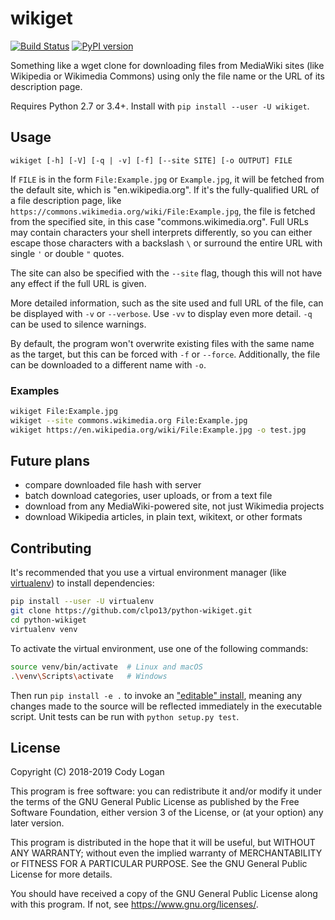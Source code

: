 # wikiget

[![Build Status](https://travis-ci.org/clpo13/python-wikiget.svg?branch=master)](https://travis-ci.org/clpo13/python-wikiget)
[![PyPI version](https://badge.fury.io/py/wikiget.svg)](https://badge.fury.io/py/wikiget)

Something like a wget clone for downloading files from MediaWiki sites (like
Wikipedia or Wikimedia Commons) using only the file name or the URL of its
description page.

Requires Python 2.7 or 3.4+. Install with `pip install --user -U wikiget`.

## Usage

`wikiget [-h] [-V] [-q | -v] [-f] [--site SITE] [-o OUTPUT] FILE`

If `FILE` is in the form `File:Example.jpg` or `Example.jpg`, it will be fetched
from the default site, which is "en.wikipedia.org". If it's the fully-qualified
URL of a file description page, like `https://commons.wikimedia.org/wiki/File:Example.jpg`,
the file is fetched from the specified site, in this case "commons.wikimedia.org".
Full URLs may contain characters your shell interprets differently, so you can
either escape those characters with a backslash `\` or surround the entire URL
with single `'` or double `"` quotes.

The site can also be specified with the `--site` flag, though this will not have
any effect if the full URL is given.

More detailed information, such as the site used and full URL of the file, can be
displayed with `-v` or `--verbose`. Use `-vv` to display even more detail. `-q` can
be used to silence warnings.

By default, the program won't overwrite existing files with the same name as the
target, but this can be forced with `-f` or `--force`. Additionally, the file can
be downloaded to a different name with `-o`.

### Examples

```bash
wikiget File:Example.jpg
wikiget --site commons.wikimedia.org File:Example.jpg
wikiget https://en.wikipedia.org/wiki/File:Example.jpg -o test.jpg
```

## Future plans

- compare downloaded file hash with server
- batch download categories, user uploads, or from a text file
- download from any MediaWiki-powered site, not just Wikimedia projects
- download Wikipedia articles, in plain text, wikitext, or other formats

## Contributing

It's recommended that you use a virtual environment manager (like
[virtualenv](https://virtualenv.pypa.io/en/latest/)) to install dependencies:

```bash
pip install --user -U virtualenv
git clone https://github.com/clpo13/python-wikiget.git
cd python-wikiget
virtualenv venv
```

To activate the virtual environment, use one of the following commands:

```bash
source venv/bin/activate  # Linux and macOS
.\venv\Scripts\activate   # Windows
```

Then run `pip install -e .` to invoke an
["editable" install](https://pip.pypa.io/en/stable/reference/pip_install/#editable-installs),
meaning any changes made to the source will be reflected immediately in the
executable script. Unit tests can be run with `python setup.py test`.

## License

Copyright (C) 2018-2019 Cody Logan

This program is free software: you can redistribute it and/or modify
it under the terms of the GNU General Public License as published by
the Free Software Foundation, either version 3 of the License, or
(at your option) any later version.

This program is distributed in the hope that it will be useful,
but WITHOUT ANY WARRANTY; without even the implied warranty of
MERCHANTABILITY or FITNESS FOR A PARTICULAR PURPOSE. See the
GNU General Public License for more details.

You should have received a copy of the GNU General Public License
along with this program. If not, see <https://www.gnu.org/licenses/>.
